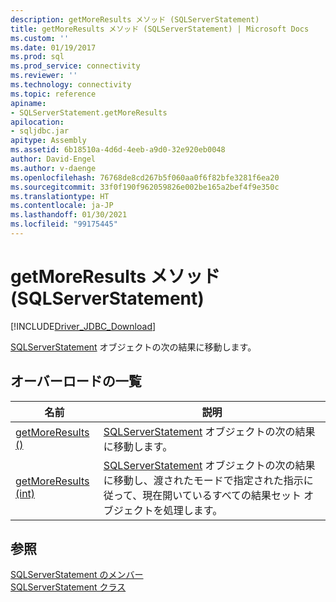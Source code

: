 ```yaml
---
description: getMoreResults メソッド (SQLServerStatement)
title: getMoreResults メソッド (SQLServerStatement) | Microsoft Docs
ms.custom: ''
ms.date: 01/19/2017
ms.prod: sql
ms.prod_service: connectivity
ms.reviewer: ''
ms.technology: connectivity
ms.topic: reference
apiname:
- SQLServerStatement.getMoreResults
apilocation:
- sqljdbc.jar
apitype: Assembly
ms.assetid: 6b18510a-4d6d-4eeb-a9d0-32e920eb0048
author: David-Engel
ms.author: v-daenge
ms.openlocfilehash: 76768de8cd267b5f060aa0f6f82bfe3281f6ea20
ms.sourcegitcommit: 33f0f190f962059826e002be165a2bef4f9e350c
ms.translationtype: HT
ms.contentlocale: ja-JP
ms.lasthandoff: 01/30/2021
ms.locfileid: "99175445"
---
```

# <a name="getmoreresults-method-sqlserverstatement"></a>getMoreResults メソッド (SQLServerStatement)
[!INCLUDE[Driver_JDBC_Download](../../../includes/driver_jdbc_download.md)]

  [SQLServerStatement](../../../connect/jdbc/reference/sqlserverstatement-class.md) オブジェクトの次の結果に移動します。  
  
## <a name="overload-list"></a>オーバーロードの一覧  
  
|名前|説明|  
|----------|-----------------|  
|[getMoreResults ()](../../../connect/jdbc/reference/getmoreresults-method.md)|[SQLServerStatement](../../../connect/jdbc/reference/sqlserverstatement-class.md) オブジェクトの次の結果に移動します。|  
|[getMoreResults (int)](../../../connect/jdbc/reference/getmoreresults-method-int.md)|[SQLServerStatement](../../../connect/jdbc/reference/sqlserverstatement-class.md) オブジェクトの次の結果に移動し、渡されたモードで指定された指示に従って、現在開いているすべての結果セット オブジェクトを処理します。|  
  
## <a name="see-also"></a>参照  
 [SQLServerStatement のメンバー](../../../connect/jdbc/reference/sqlserverstatement-members.md)   
 [SQLServerStatement クラス](../../../connect/jdbc/reference/sqlserverstatement-class.md)  
  
  
